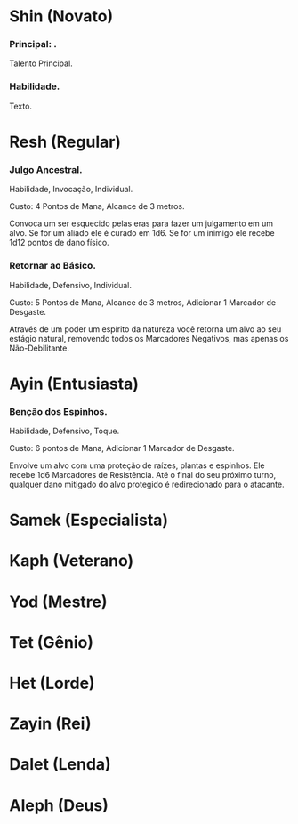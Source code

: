 # Shin (Novato)

### Principal: .

Talento Principal.

### Habilidade.

Texto.

# Resh (Regular)
### Julgo Ancestral.

Habilidade, Invocação, Individual.

Custo: 4 Pontos de Mana, Alcance de 3 metros.

Convoca um ser esquecido pelas eras para fazer um julgamento em um alvo. Se for um aliado ele é curado em 1d6. Se for um inimigo ele recebe 1d12 pontos de dano físico.

### Retornar ao Básico.

Habilidade, Defensivo, Individual.

Custo: 5 Pontos de Mana, Alcance de 3 metros, Adicionar 1 Marcador de Desgaste.

Através de um poder um espírito da natureza você retorna um alvo ao seu estágio natural, removendo todos os Marcadores Negativos, mas apenas os Não-Debilitante.

# Ayin (Entusiasta)

### Benção dos Espinhos.

Habilidade, Defensivo, Toque.

Custo: 6 pontos de Mana, Adicionar 1 Marcador de Desgaste.

Envolve um alvo com uma proteção de raízes, plantas e espinhos. Ele recebe 1d6 Marcadores de Resistência. Até o final do seu próximo turno, qualquer dano mitigado do alvo protegido é redirecionado para o atacante.

# Samek (Especialista)

# Kaph (Veterano)

# Yod (Mestre)

# Tet (Gênio)

# Het (Lorde)

# Zayin (Rei)

# Dalet (Lenda)

# Aleph (Deus)

